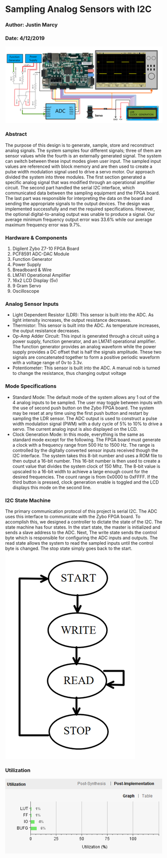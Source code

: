 # Sampling Analog Sensors with I2C  
### Author: Justin Marcy
### Date: 4/12/2019

![Diagram](diagram.png)

### Abstract
The purpose of this design is to generate, sample, store and reconstruct analog signals. The system samples four different signals; three of them are sensor values while the fourth is an externally generated signal. The system can switch between these input modes given user input. The sampled input values are referenced with block memory and are then used to create a pulse width modulation signal used to drive a servo motor. Our approach divided the system into three modules. The first section generated a specific analog signal that was modified through an operational amplifier circuit. The second part handled the serial I2C interface, which communicated data between the sampling equipment and the FPGA board. The last part was responsible for interpreting the data on the board and sending the appropriate signals to the output devices. The design was implemented successfully and met the required specifications. However, the optional digital-to-analog output was unable to produce a signal. Our average minimum frequency output error was 33.6% while our average maximum frequency error was 9.7%.

### Hardware & Components 
1) Digilent Zybo Z7-10 FPGA Board
2) PCF8591 ADC-DAC Module
3) Function Generator
4) Power Supply 
5) Breadboard & Wire
6) LM741 Operational Amplifier
7) 16x2 LCD Display (5v)
8) 9 Gram Servo
9) Oscilloscope

### Analog Sensor Inputs
* Light Dependent Resistor (LDR):
This sensor is built into the ADC. As light intensity increases, the output resistance decreases.
* Thermistor:
This sensor is built into the ADC. As temperature increases, the output resistance decreases.
* Op-Amp Adder Circuit:
This input is generated through a circuit using a power supply, function generator, and an LM741 operational amplifier. The function generator provides an analog waveform while the power supply provides a DC offset that is half the signals amplitude. These two signals are concatenated together to form a positive periodic waveform with a voltage range of 0v to 3.3v. 
* Potentiometer:
This sensor is built into the ADC. A manual nob is turned to change the resistance, thus changing output voltage

### Mode Specifications
* Standard Mode:
The default mode of the system allows any 1 out of the 4 analog inputs to be sampled. The user may toggle between inputs with the use of second push button on the Zybo FPGA board. The system may be reset at any time using the first push button and restart by sampling the LDR sensor. The ADC output is used to construct a pulse width modulation signal (PWM)  with a duty cycle of 5% to 10% to drive a servo.  The current analog input is also displayed on the LCD.
* Clock Generation Mode:
In this mode, everything is the same as standard mode except for the following. The FPGA board must generate a clock with a frequency range from 500 Hz to 1500 Hz. The range is controlled by the digitally converted sensor inputs received though the I2C interface. The system takes this 8-bit number and uses a ROM file to then output a 16-bit number. This 16-bit number is then used to create a count value that divides the system clock of 150 Mhz. The 8-bit value is upscaled to a 16-bit width to achieve a large enough count for the desired frequencies. The count range is from 0x0000 to 0xFFFF. If the third button is pressed, clock generation enable is toggled and the LCD displays this mode on the second line. 

### I2C State Machine
The primary communication protocol of this project is serial I2C. The ADC uses this interface to communicate with the Zybo FPGA board. To accomplish this, we designed a controller to dictate the state of the I2C. The state machine has four states. In the start state, the master is initialized and sends a slave address to the ADC. Next, The write state sends the control byte which is responsible for configuring the ADC inputs and outputs. The read state allows the system to read the sampled inputs until the control byte is changed. The stop state simply goes back to the start.
![stateMachine](stateMachine.png)

### Utilization 
![Utilization](util.png)
